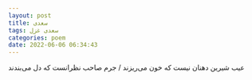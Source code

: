```yaml
---
layout: post
title: سعدی
tags: سعدی غزل
categories: poem
date: 2022-06-06 06:34:43
---
```


عیب شیرین دهنان نیست که خون می‌ریزند / جرم صاحب نظرانست که دل می‌بندند
